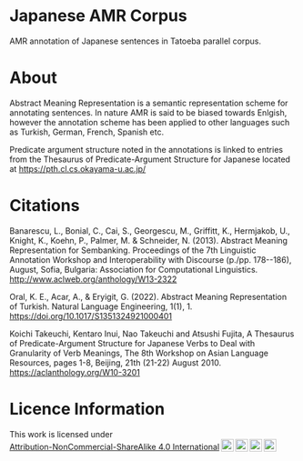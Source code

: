 # Japanese AMR Corpus
AMR annotation of Japanese sentences in Tatoeba parallel corpus. 


# About

Abstract Meaning Representation is a semantic representation scheme for annotating sentences. In nature AMR is said to be biased towards Enlgish, however the annotation scheme has been applied to other languages such as Turkish, German, French, Spanish etc. 

Predicate argument structure noted in the annotations is linked to entries from the Thesaurus of Predicate-Argument Structure for Japanese located at https://pth.cl.cs.okayama-u.ac.jp/

# Citations

Banarescu, L., Bonial, C., Cai, S., Georgescu, M., Griffitt, K., Hermjakob, U., Knight, K., Koehn, P., Palmer, M. & Schneider, N. (2013). Abstract Meaning Representation for Sembanking. Proceedings of the 7th Linguistic Annotation Workshop and Interoperability with Discourse (p./pp. 178--186), August, Sofia, Bulgaria: Association for Computational Linguistics. http://www.aclweb.org/anthology/W13-2322 


Oral, K. E., Acar, A., & Eryigit, G. (2022). Abstract Meaning Representation of Turkish. Natural Language Engineering, 1(1), 1. https://doi.org/10.1017/S1351324921000401


Koichi Takeuchi, Kentaro Inui, Nao Takeuchi and Atsushi Fujita, A Thesaurus of Predicate-Argument Structure for Japanese Verbs to Deal with Granularity of Verb Meanings, The 8th Workshop on Asian Language Resources, pages 1-8, Beijing, 21th (21-22) August 2010. https://aclanthology.org/W10-3201 


# Licence Information

<p xmlns:cc="http://creativecommons.org/ns#" >This work is licensed under <a href="http://creativecommons.org/licenses/by-nc-sa/4.0/?ref=chooser-v1" target="_blank" rel="license noopener noreferrer" style="display:inline-block;">Attribution-NonCommercial-ShareAlike 4.0 International<img style="height:22px!important;margin-left:3px;vertical-align:text-bottom;" src="https://mirrors.creativecommons.org/presskit/icons/cc.svg?ref=chooser-v1"><img style="height:22px!important;margin-left:3px;vertical-align:text-bottom;" src="https://mirrors.creativecommons.org/presskit/icons/by.svg?ref=chooser-v1"><img style="height:22px!important;margin-left:3px;vertical-align:text-bottom;" src="https://mirrors.creativecommons.org/presskit/icons/nc.svg?ref=chooser-v1"><img style="height:22px!important;margin-left:3px;vertical-align:text-bottom;" src="https://mirrors.creativecommons.org/presskit/icons/sa.svg?ref=chooser-v1"></a></p>
